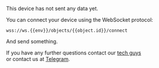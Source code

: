 
This device has not sent any data yet. 

You can connect your device using the WebSocket protocol:

```
wss://ws.{{env}}/objects/{{object.id}}/connect
```

And send something.



If you have any further questions contact our [tech guys](mailto:development@rightech.io?subject=Telematic%20protocols&body=Im%20interested%20in%20websocket%20devices)    
or contact us at [Telegram](https://t.me/rightech_iot).
